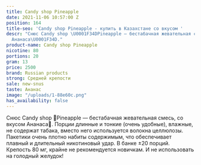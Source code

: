 ```yaml
---
title: Candy shop Pineapple
date: 2021-11-06 10:57:00 Z
position: 164
title-seo: 'Candy shop Pineapple - купить в Казахстане со вкусом '
descr: "Снюс Candy shop \U0001F34DPineapple — бестабачная жевательная смесь, со вкусом
  Ананаса\U0001F34D."
product-name: Candy shop Pineapple
nicotine: 80
portions: 20
gram: 13
price: 2500
brand: Russian products
strong: Средней крепости
sale: new-snus
taste: Ананас
image: "/uploads/1-88e60c.png"
has_availability: false
---
```


Снюс Candy shop 🍍Pineapple — бестабачная жевательная смесь, со вкусом Ананаса🍍. Порции длинные и тонкие (очень удобные), влажные, не содержат табака, вместо него используется волокна целлюлозы. Пакетики очень плотно набиты содержимым, что обеспечивает плавный и длительный никотиновый удар. В банке ±20 порций. Крепость 80 мг, крайне не рекомендуется новичкам. И не использовать на голодный желудок!
